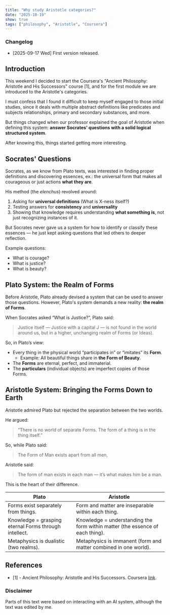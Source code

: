 ```yaml
---
title: "Why study Aristotle categories?"
date: "2025-10-19"
show: true
tags: ["philosophy", "Aristotle", "Coursera"]
---
```


### Changelog

-   [2025-09-17 Wed] First version released.

## Introduction

This weekend I decided to start the Coursera's "Ancient Philosophy: Aristotle and His Successors" course [1], and for the first module we are introduced to the Aristotle's categories.

I must confess that I found it difficult to keep myself engaged to those initial studies, since it deals with multiple abstract definitions like predicates and subjects relationships, primary and secondary substances, and more.

But things changed when our professor explained the goal of Aristotle when defining this system: **answer Socrates' questions with a solid logical structured system**.

After knowing this, things started getting more interesting.

## Socrates' Questions

Socrates, as we know from Plato texts, was interested in finding proper definitions and discovering essences, ex.: the universal form that makes all courageous or just actions **what they are**.

His method (the *elenchus*) revolved around:

1.  Asking for **universal definitions** (What is X-ness itself?)
2.  Testing answers for **consistency** and **universality**
3.  Showing that knowledge requires understanding **what something is**, not just recognizing instances of it.

But Socrates never gave us a system for how to identify or classify these essences — he just kept asking questions that led others to deeper reflection.

Example questions:

-   What is courage?
-   What is justice?
-   What is beauty?

## Plato System: the Realm of Forms

Before Aristotle, Plato already devised a system that can be used to answer those questions. However, Plato's system demands a new reality: **the realm of Forms**.

When Socrates asked “What is Justice?”, Plato said:

> Justice itself — Justice with a capital J — is not found in the world around us, but in a higher, unchanging realm of Forms (or Ideas).

So, in Plato’s view:

-   Every thing in the physical world “participates in” or “imitates” its **Form**.
    -   Example: All beautiful things share in **the Form of Beauty**.
-   The **Forms** are eternal, perfect, and immaterial.
-   The **particulars** (individual objects) are imperfect copies of those Forms.

## Aristotle System: Bringing the Forms Down to Earth

Aristotle admired Plato but rejected the separation between the two worlds.

He argued:

> “There is no world of separate Forms. The form of a thing is in the thing itself.”

So, while Plato said:

> The Form of Man exists apart from all men,

Aristotle said:

> The form of man exists in each man — it’s what makes him be a man.

This is the heart of their difference.

| Plato                                                 | Aristotle                                                                     |
|-------------------------------------------------------|-------------------------------------------------------------------------------|
| Forms exist separately from things.                   | Form and matter are inseparable within each thing.                            |
| Knowledge = grasping eternal Forms through intellect. | Knowledge = understanding the form within matter (the essence of each thing). |
| Metaphysics is dualistic (two realms).                | Metaphysics is immanent (form and matter combined in one world).              |

## References

-   [1] - Ancient Philosophy: Aristotle and His Successors. Coursera [link](https://www.coursera.org/learn/aristotle).

### Disclaimer

Parts of this text were based on interacting with an AI system, although the text was edited by me.
